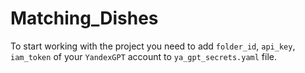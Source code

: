 # Matching_Dishes
To start working with the project you need to add `folder_id`, `api_key`, `iam_token` of your `YandexGPT` account to `ya_gpt_secrets.yaml` file.
